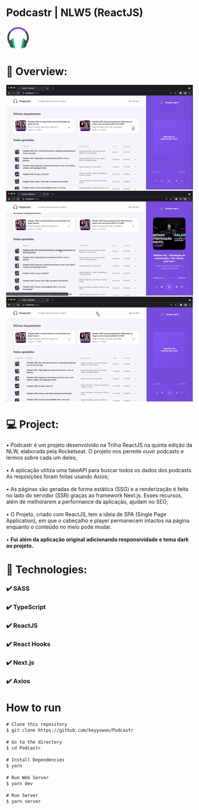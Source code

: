 
# Podcastr | NLW5 (ReactJS) 
![](./public/favicon.png)

# 📸 Overview:
![](./public/gifs/pod1.gif)
![](./public/gifs/pod2.gif)
![](./public/gifs/darkMode.gif)

# 💻 Project:
• Podcastr é um projeto desenvolvido na Trilha ReactJS na quinta edição da NLW, elaborada pela Rocketseat. O projeto nos permite ouvir podcasts e lermos sobre cada um deles; <br /> <br />
• A aplicação utiliza uma fakeAPI para buscar todos os dados dos podcasts. As requisições foram feitas usando Axios; <br /> <br />
• As páginas são geradas de forma estática (SSG) e a renderização é feita no lado do servidor (SSR) graças ao framework Next.js. Esses recursos, além de melhorarem a performance da aplicação, ajudam no SEO; <br /> <br />
• O Projeto, criado com ReactJS, tem a ideia de SPA (Single Page Application), em que o cabeçalho e player permanecem intactos na página enquanto o conteúdo no meio pode mudar. <br /> <br />
• <strong>Fui além da aplicação original adicionando responsividade e tema dark ao projeto.</strong> <br />

# 🚀 Technologies:
### ✔️ SASS
### ✔️ TypeScript
### ✔️ ReactJS
### ✔️ React Hooks
### ✔️ Next.js
### ✔️ Axios

# How to run

```
# Clone this repository
$ git clone https://github.com/keyyuwan/Podcastr

# Go to the directory
$ cd Podcastr

# Install Dependencies
$ yarn

# Run Web Server
$ yarn dev

# Run Server
$ yarn server
```
